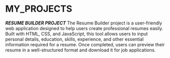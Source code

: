 # MY_PROJECTS
***RESUME BUILDER PROJECT***
The Resume Builder project is a user-friendly web application designed to help users create professional resumes easily.
Built with HTML, CSS, and JavaScript, this tool allows users to input personal details, education, skills, experience, and other essential information required for a resume. 
Once completed, users can preview their resume in a well-structured format and download it for job applications.
